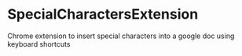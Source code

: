 # SpecialCharactersExtension
Chrome extension to insert special characters into a google doc using keyboard shortcuts
